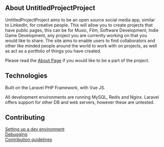 ## About UntitledProjectProject

UntitledProjectProject aims to be an open source social media app, similar to LinkedIn, for creative people. This will allow you to create projects that have public pages, this can be for Music, Film, Software Development, Indie Game Development, any project you are currently working on that you would like to share. The site aims to enable users to find collaborators and other like minded people around the world to work with on projects, as well as act as a portfolio of things you have created.

Please read the [About Page](docs/ABOUT.md) if you would like to be a part of the project.

## Technologies

Built on the Laravel PHP Framework, with Vue JS.

All development environments are running MySQL, Redis and Nginx. Laravel offers support for other DB and web servers, however these are untested.

## Contributing

[Setting up a dev environment](docs/DEVENVIRONMENT.md)  
[Debugging](docs/DEBUG.md)  
[Contribution guidelines](docs/CONTRIBUTING.md)

